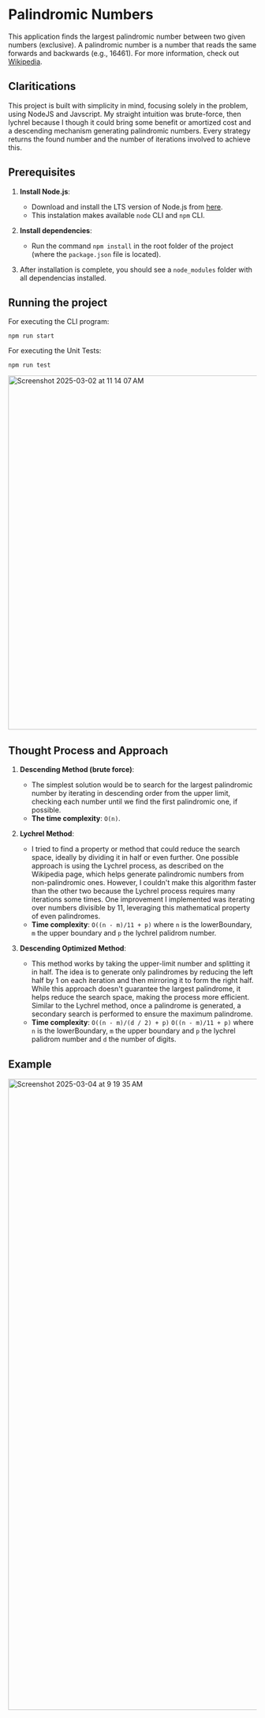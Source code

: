 # Palindromic Numbers

This application finds the largest palindromic number between two given numbers (exclusive). A palindromic number is a number that reads the same forwards and backwards (e.g., 16461). For more information, check out [Wikipedia](https://en.wikipedia.org/wiki/Palindromic_number).

## Claritications

This project is built with simplicity in mind, focusing solely in the problem, using NodeJS and Javscript. My straight intuition was brute-force, then lychrel because I though it could bring some benefit or amortized cost and a descending mechanism generating palindromic numbers. Every strategy returns the found number and the number of iterations involved to achieve this.

## Prerequisites

1. **Install Node.js**:
   - Download and install the LTS version of Node.js from [here](https://nodejs.org/en).
   - This instalation makes available `node` CLI and `npm` CLI.

2. **Install dependencies**:
   - Run the command `npm install` in the root folder of the project (where the `package.json` file is located).

3. After installation is complete, you should see a `node_modules` folder with all dependencias installed.

## Running the project

For executing the CLI program:
```
npm run start
```

For executing the Unit Tests:
```
npm run test
```

<img width="717" alt="Screenshot 2025-03-02 at 11 14 07 AM" src="https://github.com/user-attachments/assets/567efea3-4255-46fa-bf0c-5209a09c7c1e" />


## Thought Process and Approach

1. **Descending Method (brute force)**:
   - The simplest solution would be to search for the largest palindromic number by iterating in descending order from the upper limit, checking each number until we find the first palindromic one, if possible.
   - **The time complexity**: `O(n)`.

2. **Lychrel Method**:
   - I tried to find a property or method that could reduce the search space, ideally by dividing it in half or even further. One possible approach is using the Lychrel process, as described on the Wikipedia page, which helps generate palindromic numbers from non-palindromic ones. However, I couldn't make this algorithm faster than the other two because the Lychrel process requires many iterations some times. One improvement I implemented was iterating over numbers divisible by 11, leveraging this mathematical property of even palindromes.
   - **Time complexity**: `O((n - m)/11 + p)` where `n` is the lowerBoundary, `m` the upper boundary and `p` the lychrel palidrom number.

3. **Descending Optimized Method**:
   - This method works by taking the upper-limit number and splitting it in half. The idea is to generate only palindromes by reducing the left half by 1 on each iteration and then mirroring it to form the right half. While this approach doesn't guarantee the largest palindrome, it helps reduce the search space, making the process more efficient. Similar to the Lychrel method, once a palindrome is generated, a secondary search is performed to ensure the maximum palindrome.
   - **Time complexity**: `O((n - m)/(d / 2) + p)` `O((n - m)/11 + p)` where `n` is the lowerBoundary, `m` the upper boundary and `p` the lychrel palidrom number and `d` the number of digits.

## Example

<img width="1278" alt="Screenshot 2025-03-04 at 9 19 35 AM" src="https://github.com/user-attachments/assets/39f4019f-77a9-41ea-b448-63a939b5e94d" />

